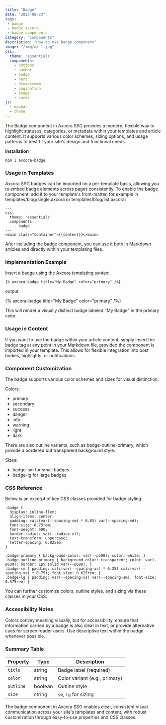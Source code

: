 ```yaml
---
title: "Badge"
date: "2025-08-23"
tags: 
 - badge
 - badge axcora
 - badge components
category: "components"
description: "How to use badge component"
image: "/img/ax-1.jpg"
css:
  theme: 'essentials'
  components:
    - buttons
    - navbar
    - badge
    - hero
    - breadcrumb
    - pagination
    - image
    - cards
js:
  - navbar
  - theme
---
```

The Badge component in Axcora SSG provides a modern, flexible way to highlight statuses, categories, or metadata within your templates and article content. It supports various color schemes, sizing options, and usage patterns to best fit your site's design and functional needs.

**installation**

```
npm i axcora-badge
```

### Usage in Templates

Axcora SSG badges can be imported on a per-template basis, allowing you to embed badge elements across pages consistently. To enable the badge component, add it to your template's front-matter, for example in templates/blog/single.axcora or templates/blog/list.axcora:
```
---
css:
  theme: 'essentials'
  components:
    - badge
---
<main class="container">{{content}}</main>
```

After including the badge component, you can use it both in Markdown articles and directly within your templating files.

### Implementation Example
Insert a badge using the Axcora templating syntax:
```
{% axcora-badge title="My Badge" color="primary" /%}
```

output

{% axcora-badge title="My Badge" color="primary" /%}

This will render a visually distinct badge labeled "My Badge" in the primary color.

### Usage in Content
If you want to use the badge within your article content, simply insert the badge tag at any point in your Markdown file, provided the component is imported in your template. This allows for flexible integration into post bodies, highlights, or notifications.

### Component Customization
The badge supports various color schemes and sizes for visual distinction:

Colors:
- primary
- secondary
- success
- danger
- info
- warning
- light
- dark

There are also outline variants, such as badge-outline-primary, which provide a bordered but transparent background style.

Sizes:
- badge-sm for small badges
- badge-lg for large badges

### CSS Reference
Below is an excerpt of key CSS classes provided for badge styling:

```
.badge {
  display: inline-flex;
  align-items: center;
  padding: calc(var(--spacing-sm) * 0.85) var(--spacing-md);
  font-size: 0.75rem;
  font-weight: 600;
  border-radius: var(--radius-xl);
  text-transform: uppercase;
  letter-spacing: 0.025em;
}

.badge-primary { background-color: var(--p500); color: white; }
.badge-outline-primary { background-color: transparent; color: var(--p600); border: 1px solid var(--p600); }
.badge-sm { padding: calc(var(--spacing-xs) * 0.25) calc(var(--spacing-xs) * 0.75); font-size: 0.625rem; }
.badge-lg { padding: var(--spacing-xs) var(--spacing-sm); font-size: 0.875rem; }
```

You can further customize colors, outline styles, and sizing via these classes in your CSS.

### Accessibility Notes
Colors convey meaning visually, but for accessibility, ensure that information carried by a badge is also clear in text, or provide alternative cues for screen reader users. Use descriptive text within the badge whenever possible.

### Summary Table
| Property      | Type     | Description                       |
|---------------|----------|-----------------------------------|
| `title`       | string   | Badge label (required)            |
| `color`       | string   | Color variant (e.g., primary)     |
| `outline`     | boolean  | Outline style                     |
| `size`        | string   | `sm`, `lg` for sizing             |

The badge component in Axcora SSG enables clear, consistent visual communication across your site's templates and content, with robust customization through easy-to-use properties and CSS classes.

